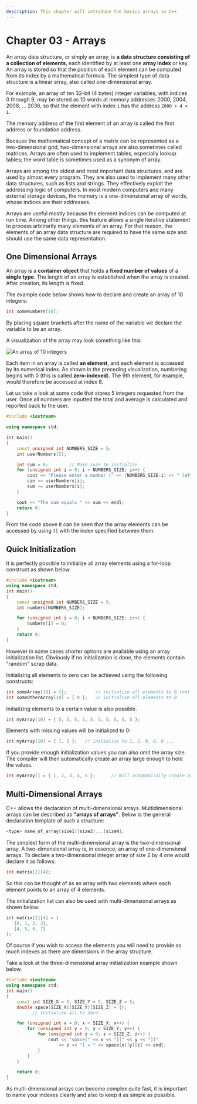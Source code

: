```yaml
---
description: This chapter will introduce the basics arrays in C++
---
```


# Chapter 03 - Arrays

An array data structure, or simply an array, is **a data structure consisting of a collection of elements**, each identified by at least one **array index** or key. An array is stored so that the position of each element can be computed from its index by a mathematical formula. The simplest type of data structure is a linear array, also called one-dimensional array.

For example, an array of ten 32-bit (4 bytes) integer variables, with indices 0 through 9, may be stored as 10 words at memory addresses 2000, 2004, 2008, ... 2036, so that the element with index `i` has the address `2000 + 4 × i`.

The memory address of the first element of an array is called the first address or foundation address.

Because the mathematical concept of a matrix can be represented as a two-dimensional grid, two-dimensional arrays are also sometimes called matrices. Arrays are often used to implement tables, especially lookup tables; the word table is sometimes used as a synonym of array.

Arrays are among the oldest and most important data structures, and are used by almost every program. They are also used to implement many other data structures, such as lists and strings. They effectively exploit the addressing logic of computers. In most modern computers and many external storage devices, the memory is a one-dimensional array of words, whose indices are their addresses.

Arrays are useful mostly because the element indices can be computed at run time. Among other things, this feature allows a single iterative statement to process arbitrarily many elements of an array. For that reason, the elements of an array data structure are required to have the same size and should use the same data representation.

## One Dimensional Arrays

An array is a **container object** that holds a **fixed number of values** of a **single type**. The length of an array is established when the array is created. After creation, its length is fixed.

The example code below shows how to declare and create an array of 10 integers:

```c++
int someNumbers[10];
```

By placing square brackets after the name of the variable we declare the variable to be an array.

A visualization of the array may look something like this:

![An array of 10 integers](img/arrays_of_ten_integers.gif)

Each item in an array is called **an element**, and each element is accessed by its numerical index. As shown in the preceding visualization, numbering begins with 0 (this is called **zero-indexed**). The 9th element, for example, would therefore be accessed at index 8.

Let us take a look at some code that stores 5 integers requested from the user. Once all numbers are inputted the total and average is calculated and reported back to the user.

```c++
#include <iostream>

using namespace std;

int main()
{
    const unsigned int NUMBERS_SIZE = 5;
    int userNumbers[5];

    int sum = 0;        // Make sure to initialize
    for (unsigned int i = 0; i < NUMBERS_SIZE; i++) {
        cout << "Please enter a number (" << (NUMBERS_SIZE-i) << " left): ";
        cin >> userNumbers[i];
        sum += userNumbers[i];
    }

    cout << "The sum equals " << sum << endl;
    return 0;
}
```

From the code above it can be seen that the array elements can be accessed by using `[]` with the index specified between them.

## Quick Initialization

It is perfectly possible to initialize all array elements using a for-loop construct as shown below.

```c++
#include <iostream>
using namespace std;
int main()
{
    const unsigned int NUMBERS_SIZE = 5;
    int numbers[NUMBERS_SIZE];

    for (unsigned int i = 0; i < NUMBERS_SIZE; i++) {
        numbers[i] = 0;
    }
    return 0;
}
```

However in some cases shorter options are available using an array initialization list. Obviously if no initialization is done, the elements contain "random" scrap data.

Initializing all elements to zero can be achieved using the following constructs:

```c++
int someArray[10] = {};           // initialize all elements to 0 (not allowed in C)
int someOtherArray[10] = { 0 };   // initialize all elements to 0
```

Initializing elements to a certain value is also possible.
```c++
int myArray[10] = { 5, 5, 5, 5, 5, 5, 5, 5, 5, 5 };
```

Elements with missing values will be initialized to 0:
```c++
int myArray[10] = { 1, 2 };   // initialize to 1, 2, 0, 0, 0 ...
```

If you provide enough initialization values you can also omit the array size. The compiler will then automatically create an array large enough to hold the values.

```c++
int myArray[] = { 1, 2, 3, 4, 5 };      // Will automatically create an array of 5 elements
```

## Multi-Dimensional Arrays

C++ allows the declaration of multi-dimensional arrays. Multidimensional arrays can be described as **"arrays of arrays"**. Below is the general declaration template of such a structure:

```c++
<type> name_of_array[size1][size2]...[sizeN];
```

The simplest form of the multi-dimensional array is the two-dimensional array. A two-dimensional array is, in essence, an array of one-dimensional arrays. To declare a two-dimensional integer array of size 2 by 4 one would declare it as follows:

```c++
int matrix[2][4];
```

So this can be thought of as an array with two elements where each element points to an array of 4 elements.

The initialization list can also be used with multi-dimensional arrays as shown below:

```c++
int matrix[2][4] = {  
   {0, 1, 2, 3},
   {4, 5, 6, 7}
};
```

Of course if you wish to access the elements you will need to provide as much indexes as there are dimensions in the array structure.

Take a look at the three-dimensional array initialization example shown below.

<!-- TODO: A bit of a stupid example. Think of something more useful. -->
```c++
#include <iostream>
using namespace std;
int main()
{
    const int SIZE_X = 5, SIZE_Y = 5, SIZE_Z = 5;
    double space[SIZE_X][SIZE_Y][SIZE_Z] = {};
          // Initialize all to zero

    for (unsigned int x = 0; x < SIZE_X; x++) {
        for (unsigned int y = 0; y < SIZE_Y; y++) {
            for (unsigned int z = 0; z < SIZE_Z; z++) {
                cout << "space[" << x << "][" << y << "]["
                    << z << "] = " << space[x][y][z] << endl;
            }
        }
    }

    return 0;
}
```

As multi-dimensional arrays can become complex quite fast, it is important to name your indexes clearly and also to keep it as simple as possible.
